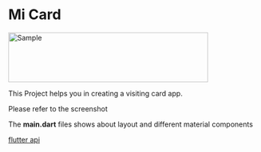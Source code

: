 
# Mi Card
<img src="https://github.com/suryareddy3301/flutter_mi_card/raw/master/Screenshot_20200513_174617.jpg" alt="Sample" style="/* */width: 400px;height:100;">

This Project helps you in creating a visiting card app.

Please refer to the screenshot

The **main.dart** files shows about layout and different material components

[flutter api](https://api.flutter.dev/)
